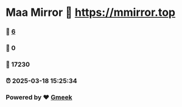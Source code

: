 # Maa Mirror :link: https://mmirror.top 
### :page_facing_up: [6](https://mmirror.top/tag.html) 
### :speech_balloon: 0 
### :hibiscus: 17230 
### :alarm_clock: 2025-03-18 15:25:34 
### Powered by :heart: [Gmeek](https://github.com/Meekdai/Gmeek)
